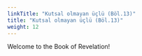 ```yaml
---
linkTitle: "Kutsal olmayan üçlü (Böl.13)"
title: "Kutsal olmayan üçlü (Böl.13)"
weight: 12
---
```


Welcome to the Book of Revelation!

<!--more-->
